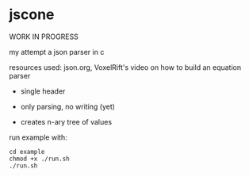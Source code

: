 # jscone

WORK IN PROGRESS

my attempt a json parser in c

resources used: json.org, VoxelRift's video on how to build an equation parser

- single header

- only parsing, no writing (yet)

- creates n-ary tree of values

run example with:

```
cd example
chmod +x ./run.sh
./run.sh
```
